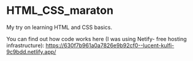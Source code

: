 # HTML_CSS_maraton

My try on learning HTML and CSS basics.

You can find out how code works here (I was using Netify- free hosting  infrastructure):
https://630f7b961a0a7826e9b92cf0--lucent-kulfi-9c9bdd.netlify.app/
